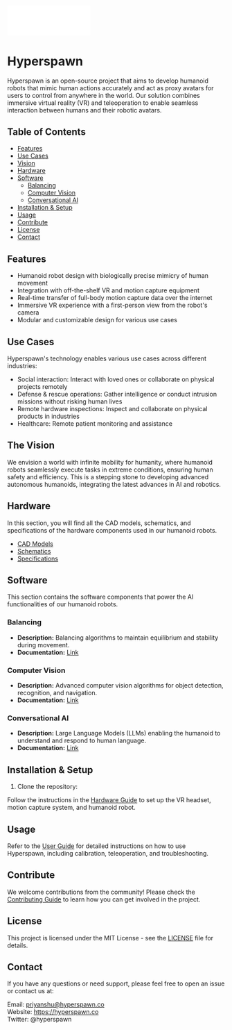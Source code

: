 <img src="https://github.com/Hyperspawn/.github/blob/main/profile/images/Hyperspawn.png" width="192px">

# Hyperspawn

Hyperspawn is an open-source project that aims to develop humanoid robots that mimic human actions accurately and act as proxy avatars for users to control from anywhere in the world. Our solution combines immersive virtual reality (VR) and teleoperation to enable seamless interaction between humans and their robotic avatars.


## Table of Contents
- [Features](#features)
- [Use Cases](#use-cases)
- [Vision](#the-vision)
- [Hardware](#hardware)
- [Software](#software)
  - [Balancing](#balancing)
  - [Computer Vision](#computer-vision)
  - [Conversational AI](#conversational-ai)
- [Installation & Setup](#installation--setup)
- [Usage](#usage)
- [Contribute](#contribute)
- [License](#license)
- [Contact](#contact)

## Features
- Humanoid robot design with biologically precise mimicry of human movement
- Integration with off-the-shelf VR and motion capture equipment
- Real-time transfer of full-body motion capture data over the internet
- Immersive VR experience with a first-person view from the robot's camera
- Modular and customizable design for various use cases

## Use Cases
Hyperspawn's technology enables various use cases across different industries:

- Social interaction: Interact with loved ones or collaborate on physical projects remotely
- Defense & rescue operations: Gather intelligence or conduct intrusion missions without risking human lives
- Remote hardware inspections: Inspect and collaborate on physical products in industries
- Healthcare: Remote patient monitoring and assistance

## The Vision
We envision a world with infinite mobility for humanity, where humanoid robots seamlessly execute tasks in extreme conditions, ensuring human safety and efficiency. This is a stepping stone to developing advanced autonomous humanoids, integrating the latest advances in AI and robotics.

## Hardware
In this section, you will find all the CAD models, schematics, and specifications of the hardware components used in our humanoid robots.

- [CAD Models](URL)
- [Schematics](URL)
- [Specifications](URL)

## Software
This section contains the software components that power the AI functionalities of our humanoid robots.

### Balancing
- **Description:** Balancing algorithms to maintain equilibrium and stability during movement.
- **Documentation:** [Link](URL)

### Computer Vision
- **Description:** Advanced computer vision algorithms for object detection, recognition, and navigation.
- **Documentation:** [Link](URL)

### Conversational AI
- **Description:** Large Language Models (LLMs) enabling the humanoid to understand and respond to human language.
- **Documentation:** [Link](URL)

## Installation & Setup

1. Clone the repository:

Follow the instructions in the [Hardware Guide](hardware_guide.md) to set up the VR headset, motion capture system, and humanoid robot.

## Usage
Refer to the [User Guide](user_guide.md) for detailed instructions on how to use Hyperspawn, including calibration, teleoperation, and troubleshooting.

## Contribute
We welcome contributions from the community! Please check the [Contributing Guide](contributing.md) to learn how you can get involved in the project.

## License
This project is licensed under the MIT License - see the [LICENSE](/LICENSE) file for details.

## Contact
If you have any questions or need support, please feel free to open an issue or contact us at:

Email: priyanshu@hyperspawn.co  
Website: https://hyperspawn.co  
Twitter: @hyperspawn
